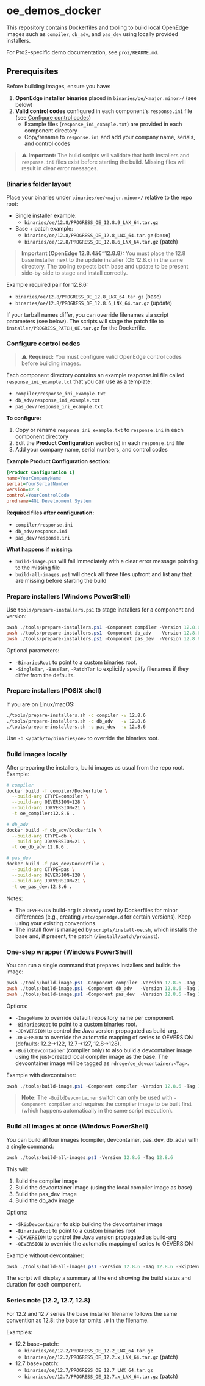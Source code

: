 # oe_demos_docker

This repository contains Dockerfiles and tooling to build local OpenEdge images such as `compiler`, `db_adv`, and `pas_dev` using locally provided installers.

For Pro2-specific demo documentation, see `pro2/README.md`.

## Prerequisites

Before building images, ensure you have:

1. **OpenEdge installer binaries** placed in `binaries/oe/<major.minor>/` (see below)
2. **Valid control codes** configured in each component's `response.ini` file (see [Configure control codes](#configure-control-codes))
   - Example files (`response_ini_example.txt`) are provided in each component directory
   - Copy/rename to `response.ini` and add your company name, serials, and control codes

> ⚠️ **Important:** The build scripts will validate that both installers and `response.ini` files exist before starting the build. Missing files will result in clear error messages.

### Binaries folder layout

Place your binaries under `binaries/oe/<major.minor>/` relative to the repo root:

- Single installer example:
  - `binaries/oe/12.8/PROGRESS_OE_12.8.9_LNX_64.tar.gz`
- Base + patch example:
  - `binaries/oe/12.8/PROGRESS_OE_12.8_LNX_64.tar.gz` (base)
  - `binaries/oe/12.8/PROGRESS_OE_12.8.6_LNX_64.tar.gz` (patch)

> **Important (OpenEdge 12.8.4â€“12.8.8):** You must place the 12.8 base installer next to the update installer (OE 12.8.x) in the same directory. The tooling expects both base and update to be present side-by-side to stage and install correctly.

Example required pair for 12.8.6:

- `binaries/oe/12.8/PROGRESS_OE_12.8_LNX_64.tar.gz` (base)
- `binaries/oe/12.8/PROGRESS_OE_12.8.6_LNX_64.tar.gz` (update)


If your tarball names differ, you can override filenames via script parameters (see below). The scripts will stage the patch file to `installer/PROGRESS_PATCH_OE.tar.gz` for the Dockerfile.

### Configure control codes

> ⚠️ **Required:** You must configure valid OpenEdge control codes before building images.

Each component directory contains an example response.ini file called `response_ini_example.txt` that you can use as a template:

- `compiler/response_ini_example.txt`
- `db_adv/response_ini_example.txt`
- `pas_dev/response_ini_example.txt`

**To configure:**

1. Copy or rename `response_ini_example.txt` to `response.ini` in each component directory
2. Edit the **Product Configuration** section(s) in each `response.ini` file
3. Add your company name, serial numbers, and control codes

**Example Product Configuration section:**
```ini
[Product Configuration 1]
name=YourCompanyName
serial=YourSerialNumber
version=12.8
control=YourControlCode
prodname=4GL Development System
```

**Required files after configuration:**

- `compiler/response.ini`
- `db_adv/response.ini`
- `pas_dev/response.ini`

**What happens if missing:**
- `build-image.ps1` will fail immediately with a clear error message pointing to the missing file
- `build-all-images.ps1` will check all three files upfront and list any that are missing before starting the build


### Prepare installers (Windows PowerShell)

Use `tools/prepare-installers.ps1` to stage installers for a component and version:

```powershell
pwsh ./tools/prepare-installers.ps1 -Component compiler -Version 12.8.6
pwsh ./tools/prepare-installers.ps1 -Component db_adv   -Version 12.8.6
pwsh ./tools/prepare-installers.ps1 -Component pas_dev  -Version 12.8.6
```

Optional parameters:

- `-BinariesRoot` to point to a custom binaries root.
- `-SingleTar`, `-BaseTar`, `-PatchTar` to explicitly specify filenames if they differ from the defaults.

### Prepare installers (POSIX shell)

If you are on Linux/macOS:

```bash
./tools/prepare-installers.sh -c compiler -v 12.8.6
./tools/prepare-installers.sh -c db_adv   -v 12.8.6
./tools/prepare-installers.sh -c pas_dev  -v 12.8.6
```

Use `-b </path/to/binaries/oe>` to override the binaries root.

### Build images locally

After preparing the installers, build images as usual from the repo root. Example:

```bash
# compiler
docker build -f compiler/Dockerfile \
  --build-arg CTYPE=compiler \
  --build-arg OEVERSION=128 \
  --build-arg JDKVERSION=21 \
  -t oe_compiler:12.8.6 .

# db_adv
docker build -f db_adv/Dockerfile \
  --build-arg CTYPE=db \
  --build-arg JDKVERSION=21 \
  -t oe_db_adv:12.8.6 .

# pas_dev
docker build -f pas_dev/Dockerfile \
  --build-arg CTYPE=pas \
  --build-arg OEVERSION=128 \
  --build-arg JDKVERSION=21 \
  -t oe_pas_dev:12.8.6 .
```

Notes:

- The `OEVERSION` build-arg is already used by Dockerfiles for minor differences (e.g., creating `/etc/openedge.d` for certain versions). Keep using your existing conventions.
- The install flow is managed by `scripts/install-oe.sh`, which installs the base and, if present, the patch (`/install/patch/proinst`).

### One-step wrapper (Windows PowerShell)

You can run a single command that prepares installers and builds the image:

```powershell
pwsh ./tools/build-image.ps1 -Component compiler -Version 12.8.6 -Tag 12.8.6
pwsh ./tools/build-image.ps1 -Component db_adv   -Version 12.8.6 -Tag 12.8.6
pwsh ./tools/build-image.ps1 -Component pas_dev  -Version 12.8.6 -Tag 12.8.6
```

Options:
- `-ImageName` to override default repository name per component.
- `-BinariesRoot` to point to a custom binaries root.
- `-JDKVERSION` to control the Java version propagated as build-arg.
- `-OEVERSION` to override the automatic mapping of series to OEVERSION (defaults: 12.2→122, 12.7→127, 12.8→128).
- `-BuildDevcontainer` (compiler only) to also build a devcontainer image using the just-created local compiler image as the base. The devcontainer image will be tagged as `rdroge/oe_devcontainer:<Tag>`.

Example with devcontainer:

```powershell
pwsh ./tools/build-image.ps1 -Component compiler -Version 12.8.6 -Tag 12.8.6 -BuildDevcontainer
```

> **Note:** The `-BuildDevcontainer` switch can only be used with `-Component compiler` and requires the compiler image to be built first (which happens automatically in the same script execution).

### Build all images at once (Windows PowerShell)

You can build all four images (compiler, devcontainer, pas_dev, db_adv) with a single command:

```powershell
pwsh ./tools/build-all-images.ps1 -Version 12.8.6 -Tag 12.8.6
```

This will:
1. Build the compiler image
2. Build the devcontainer image (using the local compiler image as base)
3. Build the pas_dev image
4. Build the db_adv image

Options:
- `-SkipDevcontainer` to skip building the devcontainer image
- `-BinariesRoot` to point to a custom binaries root
- `-JDKVERSION` to control the Java version propagated as build-arg
- `-OEVERSION` to override the automatic mapping of series to OEVERSION

Example without devcontainer:

```powershell
pwsh ./tools/build-all-images.ps1 -Version 12.8.6 -Tag 12.8.6 -SkipDevcontainer
```

The script will display a summary at the end showing the build status and duration for each component.

### Series note (12.2, 12.7, 12.8)

For 12.2 and 12.7 series the base installer filename follows the same convention as 12.8: the base tar omits `.0` in the filename.

Examples:

- 12.2 base+patch:
  - `binaries/oe/12.2/PROGRESS_OE_12.2_LNX_64.tar.gz`
  - `binaries/oe/12.2/PROGRESS_OE_12.2.x_LNX_64.tar.gz` (patch)
- 12.7 base+patch:
  - `binaries/oe/12.7/PROGRESS_OE_12.7_LNX_64.tar.gz`
  - `binaries/oe/12.7/PROGRESS_OE_12.7.x_LNX_64.tar.gz` (patch)

